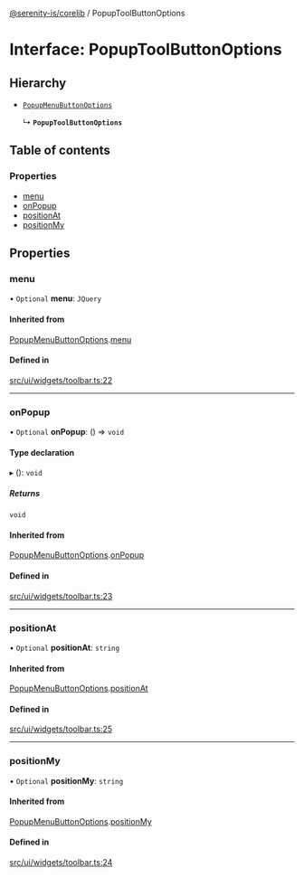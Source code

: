 [@serenity-is/corelib](../README.md) / PopupToolButtonOptions

# Interface: PopupToolButtonOptions

## Hierarchy

- [`PopupMenuButtonOptions`](PopupMenuButtonOptions.md)

  ↳ **`PopupToolButtonOptions`**

## Table of contents

### Properties

- [menu](PopupToolButtonOptions.md#menu)
- [onPopup](PopupToolButtonOptions.md#onpopup)
- [positionAt](PopupToolButtonOptions.md#positionat)
- [positionMy](PopupToolButtonOptions.md#positionmy)

## Properties

### menu

• `Optional` **menu**: `JQuery`

#### Inherited from

[PopupMenuButtonOptions](PopupMenuButtonOptions.md).[menu](PopupMenuButtonOptions.md#menu)

#### Defined in

[src/ui/widgets/toolbar.ts:22](https://github.com/serenity-is/serenity/blob/master/packages/corelib/src/ui/widgets/toolbar.ts#L22)

___

### onPopup

• `Optional` **onPopup**: () => `void`

#### Type declaration

▸ (): `void`

##### Returns

`void`

#### Inherited from

[PopupMenuButtonOptions](PopupMenuButtonOptions.md).[onPopup](PopupMenuButtonOptions.md#onpopup)

#### Defined in

[src/ui/widgets/toolbar.ts:23](https://github.com/serenity-is/serenity/blob/master/packages/corelib/src/ui/widgets/toolbar.ts#L23)

___

### positionAt

• `Optional` **positionAt**: `string`

#### Inherited from

[PopupMenuButtonOptions](PopupMenuButtonOptions.md).[positionAt](PopupMenuButtonOptions.md#positionat)

#### Defined in

[src/ui/widgets/toolbar.ts:25](https://github.com/serenity-is/serenity/blob/master/packages/corelib/src/ui/widgets/toolbar.ts#L25)

___

### positionMy

• `Optional` **positionMy**: `string`

#### Inherited from

[PopupMenuButtonOptions](PopupMenuButtonOptions.md).[positionMy](PopupMenuButtonOptions.md#positionmy)

#### Defined in

[src/ui/widgets/toolbar.ts:24](https://github.com/serenity-is/serenity/blob/master/packages/corelib/src/ui/widgets/toolbar.ts#L24)
